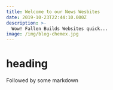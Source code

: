 ```yaml
---
title: Welcome to our News Wesbites
date: 2019-10-23T22:44:10.000Z
description: >-
  Wow! Fallen Builds Websites quick...
image: /img/blog-chemex.jpg
---
```


# heading

Followed by some markdown
